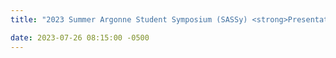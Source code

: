```yaml
---
title: "2023 Summer Argonne Student Symposium (SASSy) <strong>Presentation: Statistical Model of Crystallographic Disorder</strong>"

date: 2023-07-26 08:15:00 -0500
---
```

